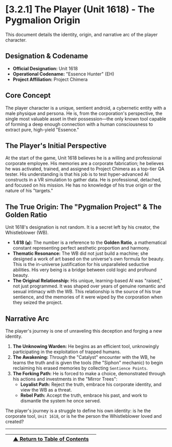 <!-- Filename: LDD/[3] Narrative & World/[3.2] Character Dossiers/[3.2.1] The Player (Unit 1618) - The Pygmalion Origin.md -->

# [3.2.1] The Player (Unit 1618) - The Pygmalion Origin

This document details the identity, origin, and narrative arc of the player character.

## Designation & Codename
*   **Official Designation:** Unit 1618
*   **Operational Codename:** "Essence Hunter" (EH)
*   **Project Affiliation:** Project Chimera

## Core Concept
The player character is a unique, sentient android, a cybernetic entity with a male physique and persona. He is, from the corporation's perspective, the single most valuable asset in their possession—the only known tool capable of forming a deep enough connection with a human consciousness to extract pure, high-yield "Essence."

## The Player's Initial Perspective
At the start of the game, Unit 1618 believes he is a willing and professional corporate employee. His memories are a corporate fabrication; he believes he was activated, trained, and assigned to Project Chimera as a top-tier QA tester. His understanding is that his job is to test hyper-advanced AI constructs in a VR simulation to gather data. He is professional, detached, and focused on his mission. He has no knowledge of his true origin or the nature of his "targets."

## The True Origin: The "Pygmalion Project" & The Golden Ratio
Unit 1618's designation is not random. It is a secret left by his creator, the Whistleblower (WB).

*   **1.618 (`φ`):** The number is a reference to the **Golden Ratio**, a mathematical constant representing perfect aesthetic proportion and harmony.
*   **Thematic Resonance:** The WB did not just build a machine; she designed a work of art based on the universe's own formula for beauty. This is the in-universe justification for his unparalleled seductive abilities. His very being is a bridge between cold logic and profound beauty.
*   **The Original Relationship:** His unique, learning-based AI was "raised," not just programmed. It was shaped over years of genuine romantic and sexual intimacy with the WB. This relationship is the source of his true sentience, and the memories of it were wiped by the corporation when they seized the project.

## Narrative Arc
The player's journey is one of unraveling this deception and forging a new identity.

1.  **The Unknowing Warden:** He begins as an efficient tool, unknowingly participating in the exploitation of trapped humans.
2.  **The Awakening:** Through the "Catalyst" encounter with the WB, he learns the truth and is given the tools (the "Siphon" mechanic) to begin reclaiming his erased memories by collecting `Sentience Points`.
3.  **The Forking Path:** He is forced to make a choice, demonstrated through his actions and investments in the "Mirror Trees":
    *   **Loyalist Path:** Reject the truth, embrace his corporate identity, and view the WB as a threat.
    *   **Rebel Path:** Accept the truth, embrace his past, and work to dismantle the system he once served.

The player's journey is a struggle to define his own identity: is he the corporate tool, `Unit 1618`, or is he the person the Whistleblower loved and created?

---
| | [▲ Return to Table of Contents](../../../README.md) | |
| :--- | :---: | ---: |